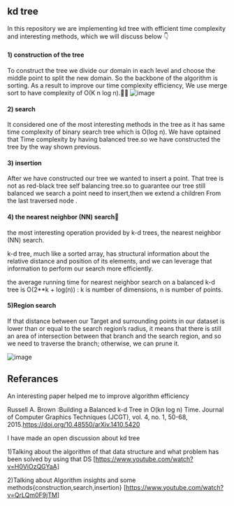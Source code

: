 ## kd tree
In this repository we are implementing kd tree with efficient time complexity and interesting methods, which we will discuss below 👇

#### 1) construction of the tree 
To construct the tree we divide our domain in each level and choose the middle point to split the new domain.
So the backbone of the algorithm is sorting. As a result to improve our time complexity efficiency, We use merge sort to have complexity of O(K n log n).🦄🦄
   ![image](https://user-images.githubusercontent.com/67281513/158078588-44d8930c-712e-4b83-8fe0-6bfbcf88488c.png)


#### 2) search 
It considered one of the most interesting methods in  the tree as it has same time complexity of binary search tree which is O(log n).
We have optained that Time complexity by having balanced tree.so we have constructed the tree by the way shown previous.

#### 3) insertion
After we have constructed our tree we wanted to insert a point.
That tree is not as red-black tree self balancing tree.so to guarantee our tree still balanced we search a point need to insert,then we extend a children
From the last traversed node .

#### 4) the nearest neighbor (NN) search🦄
the most interesting operation provided by k-d trees, the
nearest neighbor (NN) search.

k-d tree, much like a sorted array, has structural information about the
relative distance and position of its elements, and we can leverage that information to
perform our search more efficiently.

the average running time for nearest neighbor search on a balanced
k-d tree is O(2**k + log(n)) : k is number of dimensions, n is number of points.

#### 5)Region search
 If that distance between our Target and surrounding points in our dataset is lower than or equal to the search region’s
radius, it means that there is still an area of intersection between that branch and the search region, and so we need to traverse the branch; otherwise, we can prune it.

![image](https://user-images.githubusercontent.com/67281513/159442810-0a52fbae-3268-49bb-9064-2792509a27ed.png)






## Referances
An interesting paper helped me to improve algorithm efficiency 

Russell A. Brown :Building a Balanced k-d Tree in O(kn log n) Time. Journal of Computer Graphics Techniques (JCGT), vol. 4, no. 1, 50-68, 2015.https://doi.org/10.48550/arXiv.1410.5420



I have made an open discussion about kd tree

1)Talking about the algorithm of that data structure and what problem has been solved by using that DS [https://www.youtube.com/watch?v=H0ViOzQGYaA]

2)Talking about Algorithm insights and some methods{construction,search,insertion} [https://www.youtube.com/watch?v=QrLQm0F9jTM]

